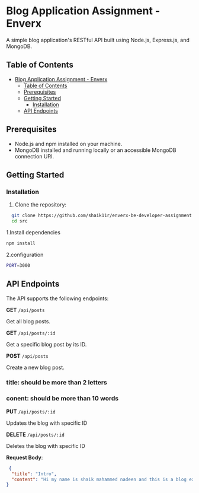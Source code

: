 #  Blog Application Assignment - Enverx

A simple blog application's RESTful API built using Node.js, Express.js, and MongoDB.

## Table of Contents

- [Blog Application Assignment - Enverx](#blog-application-assignment---enverx)
  - [Table of Contents](#table-of-contents)
  - [Prerequisites](#prerequisites)
  - [Getting Started](#getting-started)
    - [Installation](#installation)
  - [API Endpoints](#api-endpoints)

## Prerequisites

- Node.js and npm installed on your machine.
- MongoDB installed and running locally or an accessible MongoDB connection URI.

## Getting Started

### Installation

1. Clone the repository:
 ```bash
   git clone https://github.com/shaik11r/enverx-be-developer-assignment.git
   cd src
```
1.Install dependencies

```bash 
npm install
```
2.configuration
```bash
PORT=3000  
```
## API Endpoints

The API supports the following endpoints:

**GET** `/api/posts`

Get all blog posts.

**GET** `/api/posts/:id`

Get a specific blog post by its ID.


**POST** `/api/posts`

Create a new blog post.

### title: should be more than 2 letters
### conent: should be more than 10 words

**PUT** `/api/posts/:id`

Updates the blog with specific ID

**DELETE** `/api/posts/:id`

Deletes the blog with specific ID



**Request Body**:
```json
 {
  "title": "Intro",
  "content": "Hi my name is shaik mahammed nadeen and this is a blog example ."
}
```

